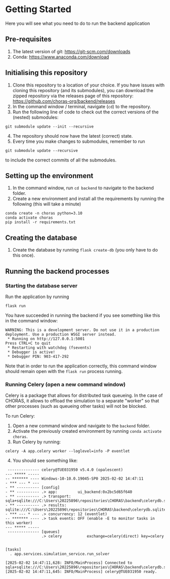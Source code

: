 # Getting Started

Here you will see what you need to do to run the backend application

## Pre-requisites

1. The latest version of git: <https://git-scm.com/downloads>
2. Conda: <https://www.anaconda.com/download>

## Initialising this repository

1. Clone this repository to a location of your choice. If you have issues with cloning this repository (and its submodules), you can download the zipped repository via the releases page of this repository: <https://github.com/choras-org/backend/releases>
2. In the command window / terminal, navigate (`cd`) to the repository.
3. Run the following line of code to check out the correct versions of the (nested) submodules:

``` shell
git submodule update --init --recursive
```

4. The repository should now have the latest (correct) state.
5. Every time you make changes to submodules, remember to run

``` shell
git submodule update --recursive
```

to include the correct commits of all the submodules.

## Setting up the environment

1. In the command window, run ```cd backend``` to navigate to the backend folder.
2. Create a new environment and install all the requirements by running the following (this will take a minute)

```shell
conda create -n choras python=3.10
conda activate choras
pip install -r requirements.txt
```

## Creating the database

1. Create the database by running `flask create-db` (you only have to do this once).

## Running the backend processes

### Starting the database server

Run the application by running

``` shell
flask run
```

You have succeeded in running the backend if you see something like this in the command window:

``` shell
WARNING: This is a development server. Do not use it in a production deployment. Use a production WSGI server instead.
 * Running on http://127.0.0.1:5001
Press CTRL+C to quit
 * Restarting with watchdog (fsevents)
 * Debugger is active!
 * Debugger PIN: 903-417-292
```

Note that in order to run the application correctly, this command window should remain open with the `flask run` process running.

### Running Celery (open a new command window)

Celery is a package that allows for distributed task queueing. In the case of CHORAS, it allows to offload the simulation to a separate "worker" so that other processes (such as queueing other tasks) will not be blocked.

To run Celery:

1. Open a new command window and navigate to the `backend` folder.
2. Activate the previously created environment by running `conda activate choras`.
3. Run Celery by running:

``` shell
celery -A app.celery worker --loglevel=info -P eventlet
```

4. You should see something like:

``` shell
 -------------- celery@TUE031950 v5.4.0 (opalescent)
--- ***** -----
-- ******* ---- Windows-10-10.0.19045-SP0 2025-02-02 14:47:11
- *** --- * ---
- ** ---------- [config]
- ** ---------- .> app:         ui_backend:0x2bc5d65f640
- ** ---------- .> transport:   sqla+sqlite:///C:\Users\20225896\repositories\CHORAS\backend\celerydb.sqlite
- ** ---------- .> results:     sqlite:///C:\Users\20225896\repositories\CHORAS\backend\celerydb.sqlite
- *** --- * --- .> concurrency: 12 (eventlet)
-- ******* ---- .> task events: OFF (enable -E to monitor tasks in this worker)
--- ***** -----
 -------------- [queues]
                .> celery           exchange=celery(direct) key=celery


[tasks]
  . app.services.simulation_service.run_solver

[2025-02-02 14:47:11,628: INFO/MainProcess] Connected to sqla+sqlite:///C:\Users\20225896\repositories\CHORAS\backend\celerydb.sqlite
[2025-02-02 14:47:11,645: INFO/MainProcess] celery@TUE031950 ready.
```
